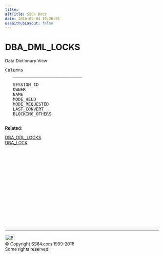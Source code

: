 ```yaml
---
title:
altTitle: SS64 Docs
date: 2016-09-04 19:26:55
useGithubLayout: false
---
```

<!-- #BeginLibraryItem "/Library/head_orad.lbi" --><!-- #EndLibraryItem --><h1>DBA_DML_LOCKS </h1><p> Data Dictionary View </p> 
 
<pre>Columns
   ___________________________
 
   SESSION_ID
   OWNER
   NAME
   MODE_HELD
   MODE_REQUESTED
   LAST_CONVERT
   BLOCKING_OTHERS

</pre>
<p><b>Related:</b></p>
<p><a href="DBA_DDL_LOCKS.html">DBA_DDL_LOCKS</a><br>
<a href="DBA_LOCK.html">DBA_LOCK</a></p><!-- #BeginLibraryItem "/Library/foot_orad.lbi" --><p>
<!-- oracle-footer -->
<ins class="adsbygoogle" style="display:inline-block;width:300px;height:250px" data-ad-client="ca-pub-6140977852749469" data-ad-slot="4275490898"></ins>
<script>
(adsbygoogle = window.adsbygoogle || []).push({});
</script></p>
<hr>
<div id="bl" class="footer"><a href="DBA_DML_LOCKS.html#"><img src="../images/top.png" width="30" height="22" alt="Back to the Top"></a></div>
<div id="br" class="footer, tagline">© Copyright <a href="../index.html">SS64.com</a> 1999-2016<br>
Some rights reserved</div>
<!-- #EndLibraryItem -->

